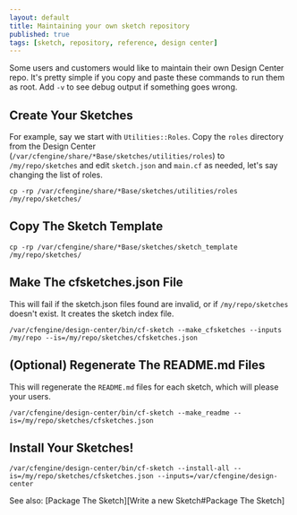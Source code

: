 ```yaml
---
layout: default
title: Maintaining your own sketch repository
published: true
tags: [sketch, repository, reference, design center]
---
```


Some users and customers would like to maintain their own Design Center repo. It's pretty simple if you copy and paste these commands to run them as root. Add `-v` to see debug output if something goes wrong.

## Create Your Sketches

For example, say we start with `Utilities::Roles`. Copy the `roles` directory from the Design Center (`/var/cfengine/share/*Base/sketches/utilities/roles`) to `/my/repo/sketches` and edit `sketch.json` and `main.cf` as needed, let's say changing the list of roles.

```
cp -rp /var/cfengine/share/*Base/sketches/utilities/roles /my/repo/sketches/
```

## Copy The Sketch Template

<!--- TODO: This step is required for 3.6.0 but we hope to eliminate it in 3.6.1. -->

```
cp -rp /var/cfengine/share/*Base/sketches/sketch_template /my/repo/sketches/
```

## Make The cfsketches.json File

This will fail if the sketch.json files found are invalid, or if `/my/repo/sketches` doesn't exist.  It creates the sketch index file.

```
/var/cfengine/design-center/bin/cf-sketch --make_cfsketches --inputs /my/repo --is=/my/repo/sketches/cfsketches.json
```

## (Optional) Regenerate The README.md Files

This will regenerate the `README.md` files for each sketch, which will please your users.

```
/var/cfengine/design-center/bin/cf-sketch --make_readme --is=/my/repo/sketches/cfsketches.json
```

## Install Your Sketches!

```
/var/cfengine/design-center/bin/cf-sketch --install-all --is=/my/repo/sketches/cfsketches.json --inputs=/var/cfengine/design-center
```

See also: [Package The Sketch][Write a new Sketch#Package The Sketch]
